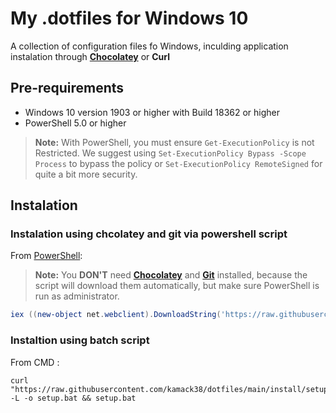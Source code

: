 # My .dotfiles for Windows 10

A collection of configuration files fo Windows, inculding application instalation through [**Chocolatey**](https://chocolatey.org/) or **Curl**

## Pre-requirements

- Windows 10 version 1903 or higher with Build 18362 or higher
- PowerShell 5.0 or higher

> **Note:** With PowerShell, you must ensure `Get-ExecutionPolicy` is not Restricted. We suggest using `Set-ExecutionPolicy Bypass -Scope Process` to bypass the policy or `Set-ExecutionPolicy RemoteSigned` for quite a bit more security.

## Instalation

### Instalation using chcolatey and git via powershell script

From [PowerShell](https://docs.microsoft.com/en-us/powershell/):
> **Note:** You **DON'T** need [**Chocolatey**](https://chocolatey.org/) and [**Git**](https://git-scm.com/) installed, because the script will download them automatically, but make sure PowerShell is run as administrator.

```powershell
iex ((new-object net.webclient).DownloadString('https://raw.githubusercontent.com/kamack38/dotfiles/main/install/chocolatey.ps1'))
```

### Instaltion using batch script

From CMD :

```batch
curl "https://raw.githubusercontent.com/kamack38/dotfiles/main/install/setup.bat" -L -o setup.bat && setup.bat
```

